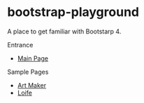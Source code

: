 # bootstrap-playground

A place to get familiar with Bootstarp 4.

Entrance

- [Main Page](https://krisshen.github.io/bootstrap-playground/)

Sample Pages

- [Art Maker](https://krisshen.github.io/bootstrap-playground/arker/arker.html)
- [Loife](https://krisshen.github.io/bootstrap-playground/loife/loife.html)

